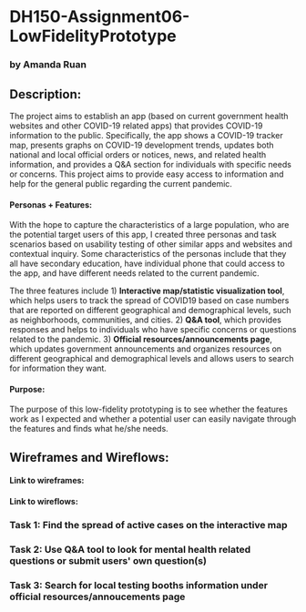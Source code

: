 # DH150-Assignment06-LowFidelityPrototype
### by Amanda Ruan

## Description:
The project aims to establish an app (based on current government health websites and other COVID-19 related apps) that provides COVID-19 information to the public. Specifically, the app shows a COVID-19 tracker map, presents graphs on COVID-19 development trends, updates both national and local official orders or notices, news, and related health information, and provides a Q&A section for individuals with specific needs or concerns. This project aims to provide easy access to information and help for the general public regarding the current pandemic. 

#### Personas + Features:
With the hope to capture the characteristics of a large population, who are the potential target users of this app, I created three personas and task scenarios based on usability testing of other similar apps and websites and contextual inquiry. Some characteristics of the personas include that they all have secondary education, have individual phone that could access to the app, and have different needs related to the current pandemic. 

The three features include 1) __Interactive map/statistic visualization tool__, which helps users to track the spread of COVID19 based on case numbers that are reported on different geographical and demographical levels, such as neighborhoods, communities, and cities. 2) __Q&A tool__, which provides responses and helps to individuals who have specific concerns or questions related to the pandemic. 3) __Official resources/announcements page__, which updates government announcements and organizes resources on different geographical and demographical levels and allows users to search for information they want.

#### Purpose:
The purpose of this low-fidelity prototyping is to see whether the features work as I expected and whether a potential user can easily navigate through the features and finds what he/she needs. 

## Wireframes and Wireflows:
#### Link to wireframes:
#### Link to wireflows:

### Task 1: Find the spread of active cases on the interactive map

### Task 2: Use Q&A tool to look for mental health related questions or submit users' own question(s)

### Task 3: Search for local testing booths information under official resources/annoucements page
